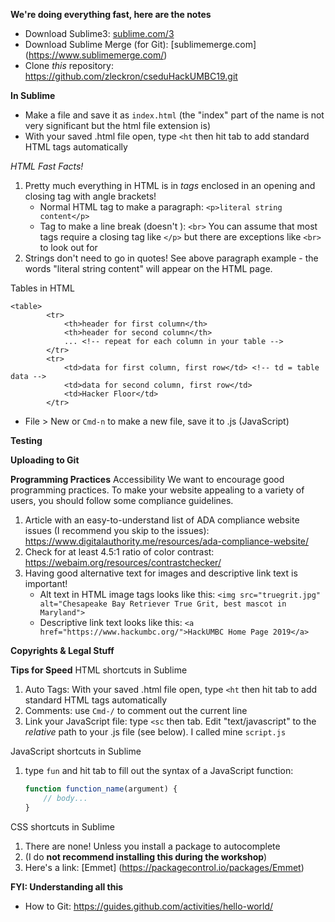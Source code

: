 __We're doing everything fast, here are the notes__
- Download Sublime3: [sublime.com/3](https://www.sublimetext.com/3)
- Download Sublime Merge (for Git): [sublimemerge.com] (https://www.sublimemerge.com/)
- Clone _this_ repository: https://github.com/zleckron/cseduHackUMBC19.git

__In Sublime__
- Make a file and save it as `index.html` (the "index" part of the name is not very significant but the html file extension is)
- With your saved .html file open, type `<ht` then hit tab to add standard HTML tags automatically

_HTML Fast Facts!_
1. Pretty much everything in HTML is in _tags_ enclosed in an opening and closing tag with angle brackets!
    - Normal HTML tag to make a paragraph: `<p>literal string content</p>`
    - Tag to make a line break (doesn't ): `<br>`
  You can assume that most tags require a closing tag like `</p>` but there are exceptions like `<br>` to look out for
2. Strings don't need to go in quotes! See above paragraph example - the words "literal string content" will appear on the HTML page.

Tables in HTML
```
<table>
		<tr>
			<th>header for first column</th>
			<th>header for second column</th>
			... <!-- repeat for each column in your table -->
		</tr>
		<tr>
			<td>data for first column, first row</td> <!-- td = table data -->
			<td>data for second column, first row</td>
			<td>Hacker Floor</td>
		</tr>
```

- File > New or `Cmd-n` to make a new file, save it to .js (JavaScript)


__Testing__

__Uploading to Git__

__Programming Practices__
Accessibility
We want to encourage good programming practices. To make your website appealing to a variety of users, you should follow some compliance guidelines.
1. Article with an easy-to-understand list of ADA compliance website issues (I recommend you skip to the issues): https://www.digitalauthority.me/resources/ada-compliance-website/
2. Check for at least 4.5:1 ratio of color contrast: https://webaim.org/resources/contrastchecker/
3. Having good alternative text for images and descriptive link text is important!
    - Alt text in HTML image tags looks like this: `<img src="truegrit.jpg" alt="Chesapeake Bay Retriever True Grit, best mascot in Maryland">`
    - Descriptive link text looks like this: `<a href="https://www.hackumbc.org/">HackUMBC Home Page 2019</a>`

__Copyrights & Legal Stuff__

__Tips for Speed__
HTML shortcuts in Sublime
1. Auto Tags: With your saved .html file open, type `<ht` then hit tab to add standard HTML tags automatically
2. Comments: use `Cmd-/` to comment out the current line
3. Link your JavaScript file: type `<sc` then tab. Edit "text/javascript" to the _relative_ path to your .js file (see below). I called mine `script.js`

JavaScript shortcuts in Sublime
1. type `fun` and hit tab to fill out the syntax of a JavaScript function:
    ```javascript
    function function_name(argument) {
    	// body...
    }
    ```

CSS shortcuts in Sublime
1. There are none! Unless you install a package to autocomplete
2. (I do __not recommend installing this during the workshop__)
3. Here's a link: [Emmet] (https://packagecontrol.io/packages/Emmet)

__FYI: Understanding all this__
- How to Git: https://guides.github.com/activities/hello-world/

